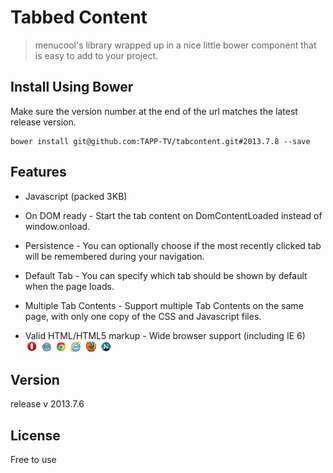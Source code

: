 # Tabbed Content

> menucool's library wrapped up in a nice little bower component that is easy to add to your project.

## Install Using Bower

Make sure the version number at the end of the url matches the latest release version.

	bower install git@github.com:TAPP-TV/tabcontent.git#2013.7.8 --save

## Features

* Javascript (packed 3KB)

* On DOM ready - Start the tab content on DomContentLoaded instead of window.onload.

* Persistence - You can optionally choose if the most recently clicked tab will be remembered during your navigation.

* Default Tab - You can specify which tab should be shown by default when the page loads.

* Multiple Tab Contents - Support multiple Tab Contents on the same page, with only one copy of the CSS and Javascript files.

* Valid HTML/HTML5 markup - Wide browser support (including IE 6) ![cross-browser](media/cross_browser.gif)

## Version

release v 2013.7.6

## License

Free to use